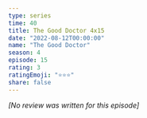 ```yaml
---
type: series
time: 40
title: The Good Doctor 4x15
date: "2022-08-12T00:00:00"
name: "The Good Doctor"
season: 4
episode: 15
rating: 3
ratingEmoji: "⭐️⭐️⭐️"
share: false
---
```


_[No review was written for this episode]_
